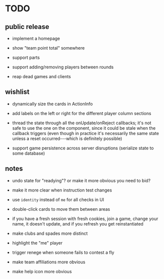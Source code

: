 # TODO

## public release

- implement a homepage

- show "team point total" somewhere

- support parts

- support adding/removing players between rounds

- reap dead games and clients

## wishlist

- dynamically size the cards in ActionInfo

- add labels on the left or right for the different player column sections

- thread the state through all the onUpdate/onReject callbacks; it's not safe
  to use the one on the component, since it could be stale when the callback
  triggers (even though in practice it's necessarily the same state unless a
  reset occurred---which is definitely possible)

- support game persistence across server disruptions (serialize state to some
  database)

## notes

- undo state for "readying"?  or make it more obvious you need to bid?

- make it more clear when instruction test changes

- use `identity` instead of `me` for all checks in UI

- double-click cards to move them between areas

- if you have a fresh session with fresh cookies, join a game, change your
  name, it doesn't update, and if you refresh you get reinstantiated

- make clubs and spades more distinct

- highlight the "me" player

- trigger renege when someone fails to contest a fly

- make team affiliations more obvious

- make help icon more obvious
